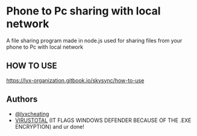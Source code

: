 
# Phone to Pc sharing with local network

A file sharing program made in node.js used for sharing files from your phone to Pc with local network


## HOW TO USE
https://lyx-organization.gitbook.io/skysync/how-to-use
## Authors

- [@lyxcheating](https://www.youtube.com/@lyxcheats)
- [VIRUSTOTAL](https://www.virustotal.com/gui/file/e0ddca449bb110c754508208b757d34573a22699157d6b0b4ce83f9a60e04cb3/detection)
(IT FLAGS WINDOWS DEFENDER BECAUSE OF THE .EXE ENCRYPTION)
and ur done!
